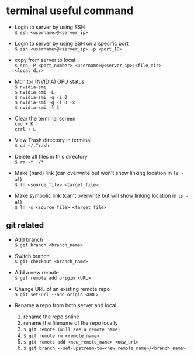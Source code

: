 # terminal useful command

- Login to server by using SSH  
  ```$ ssh <username>@<server_ip>```

- Login to server by using SSH on a specific port  
  ```$ ssh <username>@<server_ip> -p <port_ID>```

- copy from server to local  
  ```$ scp -P <port_number> <username>@<server_ip>:<file_dir> <local_dir>```

- Monitor (NVIDIA) GPU status  
  ```$ nvidia-smi```  
  ```$ nvidia-smi -L```  
  ```$ nvidia-smi -q -i 0```  
  ```$ nvidia-smi -q -i 0 -x```  
  ```$ nvidia-smi -l 1```

- Clear the terminal screen  
  ```cmd + K```  
  ```ctrl + L```  

- View Trash directory in terminal  
  ```$ cd ~/.Trash```

- Delete all files in this directory  
  ```$ rm -f ./*```

- Make (hard) link (can overwrite but won't show linking location in ```ls -al```)  
  ```$ ln <source_file> <target_file>```

- Make symbolic link (can't overwrite but will show linking location in ```ls -al```)  
  ```$ ln -s <source_file> <target_file>```

## git related

- Add branch  
  ```$ git branch <branch_name>```

- Switch branch  
  ```$ git checkout <branch_name>```

- Add a new remote  
  ```$ git remote add origin <URL>```

- Change URL of an existing remote repo  
  ```$ git set-url --add origin <URL>```

- Rename a repo from both server and local  
  1. rename the repo online  
  2. rename the filename of the repo locally  
  3. ```$ git remote (will see a remote name)```  
  4. ```$ git remote rm <remote_name>```  
  5. ```$ git remote add <new_remote_name> <new_url>```  
  6. ```$ git branch --set-upstream-to=<new_remote_name>/<branch_name>```  
